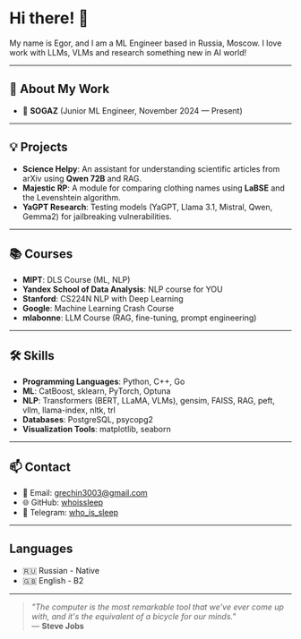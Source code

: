 # Hi there! 👋  
My name is Egor, and I am a ML Engineer based in Russia, Moscow.
I love work with LLMs, VLMs and research something new in AI world!

---

## 🚀 About My Work  
- 🌟 **SOGAZ** (Junior ML Engineer, November 2024 — Present)  

---

## 💡 Projects  
- **Science Helpy**: An assistant for understanding scientific articles from arXiv using **Qwen 72B** and RAG.  
- **Majestic RP**: A module for comparing clothing names using **LaBSE** and the Levenshtein algorithm.  
- **YaGPT Research**: Testing models (YaGPT, Llama 3.1, Mistral, Qwen, Gemma2) for jailbreaking vulnerabilities.  

---

## 📚 Courses  
- **MIPT**: DLS Course (ML, NLP)  
- **Yandex School of Data Analysis**: NLP course for YOU  
- **Stanford**: CS224N NLP with Deep Learning  
- **Google**: Machine Learning Crash Course  
- **mlabonne**: LLM Course (RAG, fine-tuning, prompt engineering)  

---

## 🛠 Skills  
- **Programming Languages**: Python, C++, Go  
- **ML**: CatBoost, sklearn, PyTorch, Optuna  
- **NLP**: Transformers (BERT, LLaMA, VLMs), gensim, FAISS, RAG, peft, vllm, llama-index, nltk, trl  
- **Databases**: PostgreSQL, psycopg2  
- **Visualization Tools**: matplotlib, seaborn  

---

## 📫 Contact  
- 📧 Email: grechin3003@gmail.com  
- 🌐 GitHub: [whoissleep](https://github.com/whoissleep)  
- 💬 Telegram: [who_is_sleep](https://t.me/who_is_sleep)  

---

## Languages
- 🇷🇺 Russian - Native
- 🇬🇧 English - B2

---

> *"The computer is the most remarkable tool that we've ever come up with, and it's the equivalent of a bicycle for our minds."*  
> — **Steve Jobs**  
